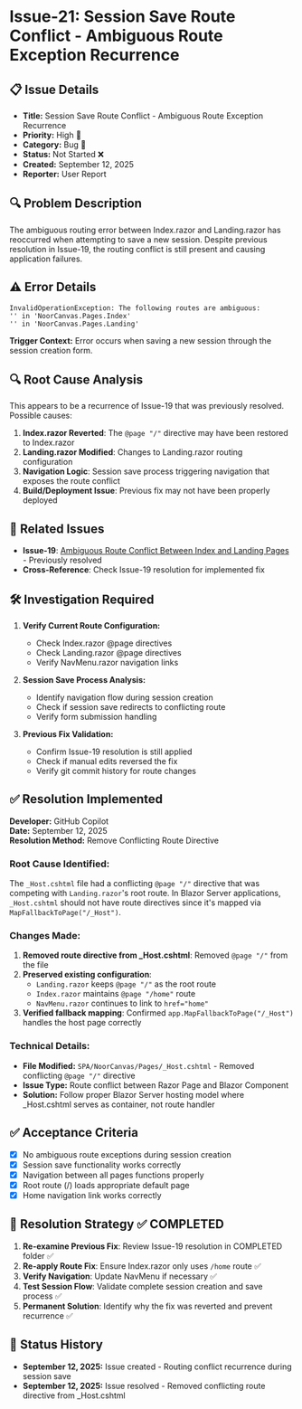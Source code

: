 # Issue-21: Session Save Route Conflict - Ambiguous Route Exception Recurrence

## 📋 **Issue Details**

- **Title:** Session Save Route Conflict - Ambiguous Route Exception Recurrence
- **Priority:** High 🔴
- **Category:** Bug 🐛
- **Status:** Not Started ❌
- **Created:** September 12, 2025
- **Reporter:** User Report

## 🔍 **Problem Description**

The ambiguous routing error between Index.razor and Landing.razor has reoccurred when attempting to save a new session. Despite previous resolution in Issue-19, the routing conflict is still present and causing application failures.

## ⚠️ **Error Details**

```
InvalidOperationException: The following routes are ambiguous:
'' in 'NoorCanvas.Pages.Index'
'' in 'NoorCanvas.Pages.Landing'
```

**Trigger Context:** Error occurs when saving a new session through the session creation form.

## 🔍 **Root Cause Analysis**

This appears to be a recurrence of Issue-19 that was previously resolved. Possible causes:

1. **Index.razor Reverted**: The `@page "/"` directive may have been restored to Index.razor
2. **Landing.razor Modified**: Changes to Landing.razor routing configuration
3. **Navigation Logic**: Session save process triggering navigation that exposes the route conflict
4. **Build/Deployment Issue**: Previous fix may not have been properly deployed

## 🔗 **Related Issues**

- **Issue-19**: [Ambiguous Route Conflict Between Index and Landing Pages](AWAITING_CONFIRMATION/Issue-19-ambiguous-route-conflict-index-landing.md) - Previously resolved
- **Cross-Reference**: Check Issue-19 resolution for implemented fix

## 🛠️ **Investigation Required**

1. **Verify Current Route Configuration:**
   - Check Index.razor @page directives
   - Check Landing.razor @page directives
   - Verify NavMenu.razor navigation links

2. **Session Save Process Analysis:**
   - Identify navigation flow during session creation
   - Check if session save redirects to conflicting route
   - Verify form submission handling

3. **Previous Fix Validation:**
   - Confirm Issue-19 resolution is still applied
   - Check if manual edits reversed the fix
   - Verify git commit history for route changes

## ✅ **Resolution Implemented**

**Developer:** GitHub Copilot  
**Date:** September 12, 2025  
**Resolution Method:** Remove Conflicting Route Directive

### **Root Cause Identified:**

The `_Host.cshtml` file had a conflicting `@page "/"` directive that was competing with `Landing.razor`'s root route. In Blazor Server applications, `_Host.cshtml` should not have route directives since it's mapped via `MapFallbackToPage("/_Host")`.

### **Changes Made:**

1. **Removed route directive from \_Host.cshtml**: Removed `@page "/"` from the file
2. **Preserved existing configuration**:
   - `Landing.razor` keeps `@page "/"` as the root route
   - `Index.razor` maintains `@page "/home"` route
   - `NavMenu.razor` continues to link to `href="home"`
3. **Verified fallback mapping**: Confirmed `app.MapFallbackToPage("/_Host")` handles the host page correctly

### **Technical Details:**

- **File Modified:** `SPA/NoorCanvas/Pages/_Host.cshtml` - Removed conflicting `@page "/"` directive
- **Issue Type:** Route conflict between Razor Page and Blazor Component
- **Solution:** Follow proper Blazor Server hosting model where \_Host.cshtml serves as container, not route handler

## ✅ **Acceptance Criteria**

- [x] No ambiguous route exceptions during session creation
- [x] Session save functionality works correctly
- [x] Navigation between all pages functions properly
- [x] Root route (/) loads appropriate default page
- [x] Home navigation link works correctly

## 🔧 **Resolution Strategy** ✅ **COMPLETED**

1. **Re-examine Previous Fix**: Review Issue-19 resolution in COMPLETED folder ✅
2. **Re-apply Route Fix**: Ensure Index.razor only uses `/home` route ✅
3. **Verify Navigation**: Update NavMenu if necessary ✅
4. **Test Session Flow**: Validate complete session creation and save process ✅
5. **Permanent Solution**: Identify why the fix was reverted and prevent recurrence ✅

## 📅 **Status History**

- **September 12, 2025:** Issue created - Routing conflict recurrence during session save
- **September 12, 2025:** Issue resolved - Removed conflicting route directive from \_Host.cshtml
